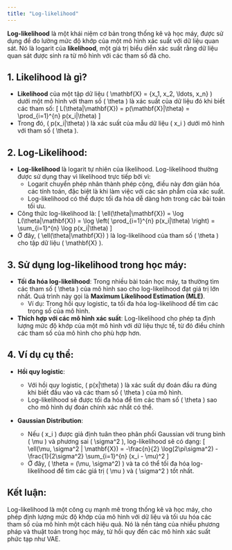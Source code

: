 ```yaml
---
title: "Log-likelihood"
---
```


**Log-likelihood** là một khái niệm cơ bản trong thống kê và học máy, được sử dụng để đo lường mức độ khớp của một mô hình xác suất với dữ liệu quan sát. Nó là logarit của **likelihood**, một giá trị biểu diễn xác suất rằng dữ liệu quan sát được sinh ra từ mô hình với các tham số đã cho.

## 1. **Likelihood là gì?**
   - **Likelihood** của một tập dữ liệu \( \mathbf{X} = \{x_1, x_2, \ldots, x_n\} \) dưới một mô hình với tham số \( \theta \) là xác suất của dữ liệu đó khi biết các tham số:
     \[
     L(\theta|\mathbf{X}) = p(\mathbf{X}|\theta) = \prod_{i=1}^{n} p(x_i|\theta)
     \]
   - Trong đó, \( p(x_i|\theta) \) là xác suất của mẫu dữ liệu \( x_i \) dưới mô hình với tham số \( \theta \).

## 2. **Log-Likelihood:**
   - **Log-likelihood** là logarit tự nhiên của likelihood. Log-likelihood thường được sử dụng thay vì likelihood trực tiếp bởi vì:
     - Logarit chuyển phép nhân thành phép cộng, điều này đơn giản hóa các tính toán, đặc biệt là khi làm việc với các sản phẩm của xác suất.
     - Log-likelihood có thể được tối đa hóa dễ dàng hơn trong các bài toán tối ưu.
   - Công thức log-likelihood là:
     \[
     \ell(\theta|\mathbf{X}) = \log L(\theta|\mathbf{X}) = \log \left( \prod_{i=1}^{n} p(x_i|\theta) \right) = \sum_{i=1}^{n} \log p(x_i|\theta)
     \]
   - Ở đây, \( \ell(\theta|\mathbf{X}) \) là log-likelihood của tham số \( \theta \) cho tập dữ liệu \( \mathbf{X} \).

## 3. **Sử dụng log-likelihood trong học máy:**
   - **Tối đa hóa log-likelihood**: Trong nhiều bài toán học máy, ta thường tìm các tham số \( \theta \) của mô hình sao cho log-likelihood đạt giá trị lớn nhất. Quá trình này gọi là **Maximum Likelihood Estimation (MLE)**.
     - Ví dụ: Trong hồi quy logistic, ta tối đa hóa log-likelihood để tìm các trọng số của mô hình.
   - **Thích hợp với các mô hình xác suất**: Log-likelihood cho phép ta định lượng mức độ khớp của một mô hình với dữ liệu thực tế, từ đó điều chỉnh các tham số của mô hình cho phù hợp hơn.

## 4. **Ví dụ cụ thể:**

   - **Hồi quy logistic**:
     - Với hồi quy logistic, \( p(x|\theta) \) là xác suất dự đoán đầu ra đúng khi biết đầu vào và các tham số \( \theta \) của mô hình.
     - Log-likelihood sẽ được tối đa hóa để tìm các tham số \( \theta \) sao cho mô hình dự đoán chính xác nhất có thể.

   - **Gaussian Distribution**:
     - Nếu \( x_i \) được giả định tuân theo phân phối Gaussian với trung bình \( \mu \) và phương sai \( \sigma^2 \), log-likelihood sẽ có dạng:
       \[
       \ell(\mu, \sigma^2 | \mathbf{X}) = -\frac{n}{2} \log(2\pi\sigma^2) - \frac{1}{2\sigma^2} \sum_{i=1}^{n} (x_i - \mu)^2
       \]
     - Ở đây, \( \theta = (\mu, \sigma^2) \) và ta có thể tối đa hóa log-likelihood để tìm các giá trị \( \mu \) và \( \sigma^2 \) tốt nhất.

## Kết luận:

Log-likelihood là một công cụ mạnh mẽ trong thống kê và học máy, cho phép định lượng mức độ khớp của mô hình với dữ liệu và tối ưu hóa các tham số của mô hình một cách hiệu quả. Nó là nền tảng của nhiều phương pháp và thuật toán trong học máy, từ hồi quy đến các mô hình xác suất phức tạp như VAE.
